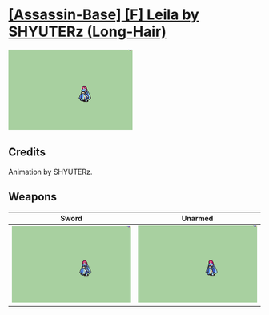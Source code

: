 # [\[Assassin-Base\] \[F\] Leila by SHYUTERz \(Long-Hair\)](./)

<img src="./1.%20Sword%20(Long%20Hair)/Sword_000.png" alt="[Assassin-Base] [F] Leila by SHYUTERz (Long-Hair) standing" />

## Credits

Animation by SHYUTERz.

## Weapons


|Sword |Unarmed |
|  :---: | :---: |
| <img alt="Sword animation" src="./1.%20Sword%20(Long%20Hair)/Sword.gif" /> | <img alt="Unarmed animation" src="./8.%20Unarmed%20(Long%20Hair)/Unarmed.gif" /> |
